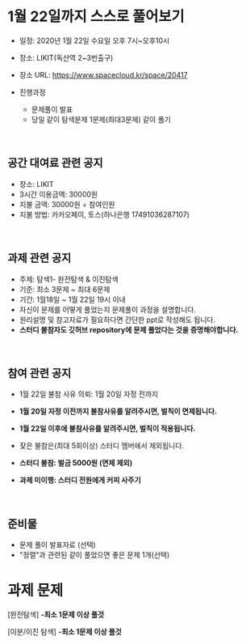 # 1월 22일까지 스스로 풀어보기
- 일정: 2020년 1월 22일 수요일 오후 7시~오후10시
- 장소: LIKIT(독산역 2~3번출구) 
- 장소 URL: https://www.spacecloud.kr/space/20417

- 진행과정
  - 문제풀이 발표
  - 당일 같이 탐색문제 1문제(최대3문제) 같이 풀기
<br>

## 공간 대여료 관련 공지
- 장소: LIKIT
- 3시간 이용금액: 30000원
- 지불 금액: 30000원 ÷ 참여인원
- 지불 방법: 카카오페이, 토스(하나은행 17491036287107)

<br>

## 과제 관련 공지
- 주제: 탐색1- 완전탐색 & 이진탐색
- 기준: 최소 3문제 ~ 최대 6문제
- 기간: 1월18일 ~ 1월 22일 19시 이내
- 자신이 문제를 어떻게 풀었는지 문제풀이 과정을 설명합니다.
- 원리설명 및 참고자료가 필요하다면 간단한 ppt로 작성해도 됩니다.
- **스터디 불참자도 깃허브 repository에 문제 풀었다는 것을 증명해야합니다.**

<br>

## 참여 관련 공지
- 1월 22일 불참 사유 의뢰: 1월 20일 자정 전까지
- **1월 20일 자정 이전까지 불참사유를 알려주시면, 벌칙이 면제됩니다.**
- **1월 22일 이후에 불참사유를 알려주시면, 벌칙이 적용됩니다.**

- 잦은 불참은(최대 5회이상) 스터디 멤버에서 제외됩니다.
- **스터디 불참: 벌금 5000원 (면제 제외)**
- **과제 미이행: 스터디 전원에게 커피 사주기**
<br>

## 준비물
- 문제 풀이 발표자료 (선택)
- "정렬"과 관련된 같이 풀었으면 좋은 문제 1개(선택)


# 과제 문제


[완전탐색]
**-최소 1문제 이상 풀것**

[이분/이진 탐색]
**-최소 1문제 이상 풀것**

<BR>

